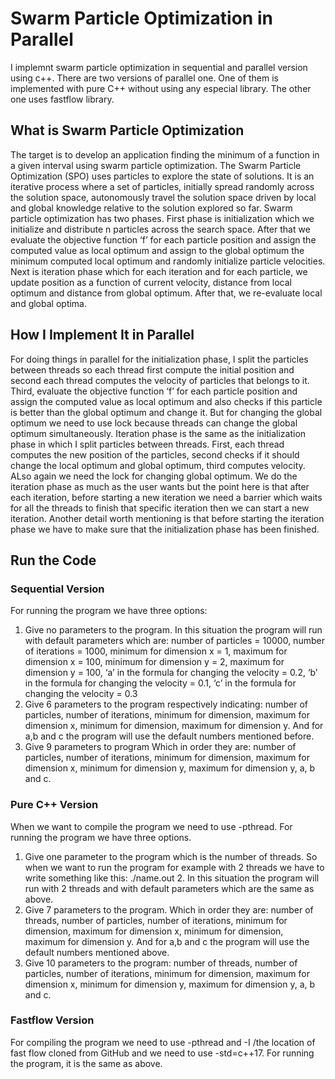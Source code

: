 # Swarm Particle Optimization in Parallel
I implemnt swarm particle optimization in sequential and parallel version using c++. There are two versions of parallel one. One of them is implemented with pure C++ without using any especial library. The other one uses fastflow library.
## What is Swarm Particle Optimization
The target is to develop an application finding the minimum of a function in a given interval using swarm
particle optimization. The Swarm Particle Optimization (SPO) uses particles to explore the state
of solutions. It is an iterative process where a set of particles, initially spread randomly across the solution
space, autonomously travel the solution space driven by local and global knowledge relative to the
solution explored so far. 
Swarm particle optimization has two phases. First phase is initialization which we initialize and distribute n particles across the search space. After that we evaluate the objective function ‘f’ for each particle position and assign the computed value as local optimum and assign to the global optimum the minimum computed local optimum and randomly initialize particle velocities. Next is iteration phase which for each iteration and for each particle, we update position as a function of current velocity, distance from local optimum and distance from global optimum.  After that, we re-evaluate local and global optima.
## How I Implement It in Parallel
For doing things in parallel for the initialization phase, I split the particles between threads so each thread first compute the initial position and second each thread computes the velocity of particles that belongs to it. Third, evaluate the objective function ‘f’ for each particle position and assign the computed value as local optimum and also checks if this particle is better than the global optimum and change it. But for changing the global optimum we need to use lock because threads can change the global optimum simultaneously.
Iteration phase is the same as the initialization phase in which I split particles between threads. First, each thread computes the new position of the particles, second checks if it should change the local optimum and global optimum, third computes velocity.  ALso again we need the lock for changing global optimum. 
We do the iteration phase as much as the user wants but the point here is that after each iteration, before starting a new iteration we need a barrier which waits for all the threads to finish that specific iteration then we can start a new iteration. Another detail worth mentioning is that before starting the iteration phase we have to make sure that the initialization phase has been finished.
 
## Run the Code
### Sequential Version
For running the program we have three options:
1. Give no parameters to the program. In this situation the program will run with default parameters which are: number of particles = 10000, number of iterations = 1000, minimum for dimension x = 1, maximum for dimension x = 100, minimum for dimension y = 2, maximum for dimension y = 100, ‘a’ in the formula for changing the velocity = 0.2, ‘b’ in the formula for changing the velocity = 0.1, ‘c’ in the formula for changing the velocity = 0.3
2. Give 6 parameters to the program respectively indicating: number of particles, number of iterations, minimum for dimension, maximum for dimension x, minimum for dimension, maximum for dimension y. And for a,b and c the program will use the default numbers mentioned before.
3. Give 9 parameters to program Which in order they are: number of particles, number of iterations, minimum for dimension, maximum for dimension x, minimum for dimension y, maximum for dimension y, a, b and c.	
### Pure C++ Version
When we want to compile the program we need to use -pthread.
For running the program we have three options.
1. Give one parameter to the program which is the number of threads. So when we want to run the program for example with 2 threads we have to write something like this: ./name.out  2. In this situation the program will run with 2 threads and with default parameters which are the same as above.
2. Give 7 parameters to the program. Which in order they are: number of threads, number of particles, number of iterations, minimum for dimension, maximum for dimension x, minimum for dimension, maximum for dimension y. And for a,b and c the program will use the default numbers mentioned above.  
3. Give 10 parameters to the program: number of threads, number of particles, number of iterations, minimum for dimension, maximum for dimension x, minimum for dimension y, maximum for dimension y, a, b and c.
### Fastflow Version
For compiling the program we need to use -pthread and -I /the location of fast flow cloned from GitHub and we need to use -std=c++17. 
For running the program, it is the same as above. 
